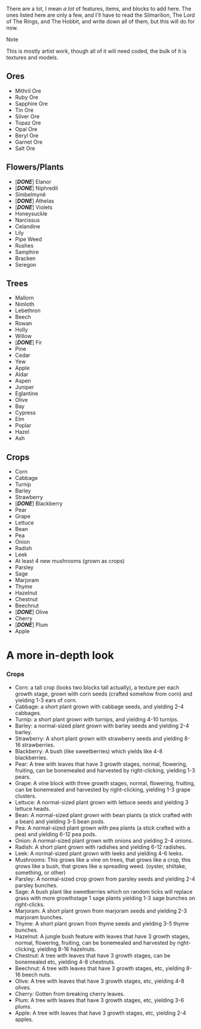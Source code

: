 There are a lot, I mean _a lot_ of features, items, and blocks to add here.
The ones listed here are only a few, and I'll have to read the Silmarilion, The Lord of The Rings, and The Hobbit, and write down all of them, but this will do for now.

> [!NOTE]
> This is mostly artist work, though all of it will need coded, the bulk of it is textures and models.

## Ores
- Mithril Ore
- Ruby Ore
- Sapphire Ore
- Tin Ore
- Silver Ore
- Topaz Ore
- Opal Ore
- Beryl Ore
- Garnet Ore
- Salt Ore

## Flowers/Plants
- [***DONE***] Elanor
- [***DONE***] Niphredil
- Simbelmynë
- [***DONE***] Athelas
- [***DONE***] Violets
- Honeysuckle
- Narcissus
- Celandine
- Lily
- Pipe Weed
- Rushes
- Samphire
- Bracken
- Seregon

## Trees
- Mallorn
- Nimloth
- Lebethron
- Beech
- Rowan
- Holly
- Willow
- [***DONE***] Fir
- Pine
- Cedar
- Yew
- Apple
- Aldar
- Aspen
- Juniper
- Eglantine
- Olive
- Bay
- Cypress
- Elm
- Poplar
- Hazel
- Ash

## Crops
- Corn
- Cabbage
- Turnip
- Barley
- Strawberry
- [***DONE***] Blackberry
- Pear
- Grape
- Lettuce
- Bean
- Pea
- Onion
- Radish
- Leek
- At least 4 new mushrooms (grown as crops)
- Parsley
- Sage
- Marjoram
- Thyme
- Hazelnut
- Chestnut
- Beechnut
- [***DONE***] Olive
- Cherry
- [***DONE***] Plum
- Apple

# A more in-depth look

### Crops
- Corn: a tall crop (looks two blocks tall actually), a texture per each growth stage, grown with corn seeds (crafted somehow from corn) and yielding 1-3 ears of corn.
- Cabbage: a short plant grown with cabbage seeds, and yielding 2-4 cabbages.
- Turnip: a short plant grown with turnips, and yielding 4-10 turnips.
- Barley: a normal-sized plant grown with barley seeds and yielding 2-4 barley.
- Strawberry: A short plant grown with strawberry seeds and yielding 8-16 strawberries.
- Blackberry: A bush (like sweetberries) which yields like 4-8 blackberries.
- Pear: A tree with leaves that have 3 growth stages, normal, flowering, fruiting, can be bonemealed and harvested by right-clicking, yielding 1-3 pears.
- Grape: A vine block with three growth stages, normal, flowering, fruiting, can be bonemealed and harvested by right-clicking, yielding 1-3 grape clusters.
- Lettuce: A normal-sized plant grown with lettuce seeds and yielding 3 lettuce heads.
- Bean: A normal-sized plant grown with bean plants (a stick crafted with a bean) and yielding 3-5 bean pods.
- Pea: A normal-sized plant grown with pea plants (a stick crafted with a pea) and yielding 6-12 pea pods.
- Onion: A normal-sized plant grown with onions and yielding 2-4 onions.
- Radish: A short plant grown with radishes and yielding 6-12 radishes.
- Leek: A normal-sized plant grown with leeks and yielding 4-6 leeks.
- Mushrooms: This grows like a vine on trees, that grows like a crop, this grows like a bush, that grows like a spreading weed. (oyster, shiitake, something, or other)
- Parsley: A normal-sized crop grown from parsley seeds and yielding 2-4 parsley bunches.
- Sage: A bush plant like sweetberries which on random ticks will replace grass with more growthstage 1 sage plants yielding 1-3 sage bunches on right-clicks.
- Marjoram: A short plant grown from marjoram seeds and yielding 2-3 marjoram bunches.
- Thyme: A short plant grown from thyme seeds and yielding 3-5 thyme bunches.
- Hazelnut: A jungle bush feature with leaves that have 3 growth stages, normal, flowering, fruiting, can be bonemealed and harvested by right-clicking, yielding 8-16 hazelnuts.
- Chestnut: A tree with leaves that have 3 growth stages, can be bonemealed etc, yielding 4-8 chestnuts.
- Beechnut: A tree with leaves that have 3 growth stages, etc, yielding 8-16 beech nuts. 
- Olive: A tree with leaves that have 3 growth stages, etc, yielding 4-8 olives.
- Cherry: Gotten from breaking cherry leaves.
- Plum: A tree with leaves that have 3 growth stages, etc, yielding 3-6 plums.
- Apple: A tree with leaves that have 3 growth stages, etc, yielding 2-4 apples.
